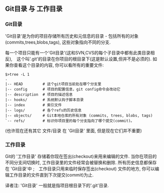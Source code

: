 ## Git目录 与 工作目录 ##

### Git目录 ###

'Git目录'是为你的项目存储所有历史和元信息的目录 - 包括所有的对象(commits,trees,blobs,tags), 这些对象指向不同的分支.

每一个项目只能有一个'Git目录'(这和SVN,CVS的每个子目录中都有此类目录相反),　这个叫'.git'的目录在你项目的根目录下(这是默认设置,但并不是必须的). 如果你查看这个目录的内容, 你可以看所有的重要文件:

    $>tree -L 1
    .
    |-- HEAD         # 这个git项目当前处在哪个分支里
    |-- config       # 项目的配置信息，git config命令会改动它
    |-- description  # 项目的描述信息
    |-- hooks/       # 系统默认钩子脚本目录
    |-- index        # 索引文件
    |-- logs/        # 各个refs的历史信息
    |-- objects/     # Git本地仓库的所有对象 (commits, trees, blobs, tags)
    `-- refs/        # 标识你项目里的每个分支指向了哪个提交(commit)。

(也许现在还有其它 文件/目录 在 'Git目录' 里面, 但是现在它们并不重要)

### 工作目录 ###

Git的 '工作目录' 存储着你现在签出(checkout)来用来编辑的文件. 当你在项目的不同分支间切换时, 工作目录里的文件经常会被替换和删除. 所有历史信息都保存在 'Git目录'中 ;　工作目录只用来临时保存签出(checkout) 文件的地方, 你可以编辑工作目录的文件直到下次提交(commit)为止.    

译者注: 'Git目录' 一般就是指项目根目录下的'.git'目录.
